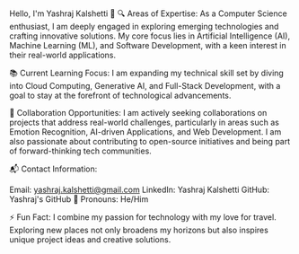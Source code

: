 Hello, I'm Yashraj Kalshetti 👋
🔍 Areas of Expertise: As a Computer Science enthusiast, I am deeply engaged in exploring emerging technologies and crafting innovative solutions. My core focus lies in Artificial Intelligence (AI), Machine Learning (ML), and Software Development, with a keen interest in their real-world applications.

📚 Current Learning Focus: I am expanding my technical skill set by diving into Cloud Computing, Generative AI, and Full-Stack Development, with a goal to stay at the forefront of technological advancements.

🤝 Collaboration Opportunities: I am actively seeking collaborations on projects that address real-world challenges, particularly in areas such as Emotion Recognition, AI-driven Applications, and Web Development. I am also passionate about contributing to open-source initiatives and being part of forward-thinking tech communities.

📬 Contact Information:

Email: yashraj.kalshetti@gmail.com
LinkedIn: Yashraj Kalshetti
GitHub: Yashraj's GitHub
🔗 Pronouns: He/Him

⚡ Fun Fact: I combine my passion for technology with my love for travel. Exploring new places not only broadens my horizons but also inspires unique project ideas and creative solutions.

